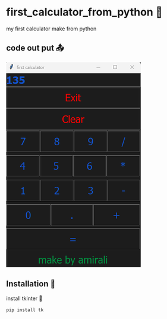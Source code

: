 # first_calculator_from_python 🧮
my first calculator make from python

## code out put 📤
<img src="https://github.com/AmiraliZandi/first_calculator_from_python/blob/main/Screenshot%202023-07-07%20105001.png">

## Installation 📩

install tkinter 📩
```bash
pip install tk
```
